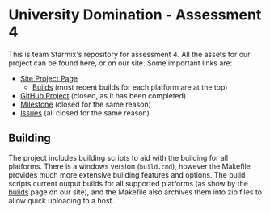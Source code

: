 # University Domination - Assessment 4

This is team Starmix's repository for assessment 4. All the assets for our project can be found here, or on our site. Some important links are:

- [Site Project Page](https://starmix.devsprime.com/Projects/4)
  - [Builds](https://starmix.devsprime.com/Projects/4/Builds) (most recent builds for each platform are at the top)
- [GitHub Project](https://github.com/Nicodaw/Uni-UniversityDominationA4/projects/1) (closed, as it has been completed)
- [Milestone](https://github.com/Nicodaw/Uni-UniversityDominationA4/milestone/1) (closed for the same reason)
- [Issues](https://github.com/Nicodaw/Uni-UniversityDominationA4/issues?q=is%3Aissue+is%3Aclosed) (all closed for the same reason)

## Building

The project includes building scripts to aid with the building for all platforms. There is a windows version (`build.cmd`), however the Makefile provides much more extensive building features and options. The build scripts current output builds for all supported platforms (as show by the [builds](https://starmix.devsprime.com/Projects/4/Builds) page on our site), and the Makefile also archives them into zip files to allow quick uploading to a host.
